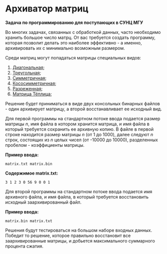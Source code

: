 Архиватор матриц
=====================
**Задача по программированию для поступающих в СУНЦ МГУ**

Во многих задачах, связанных с обработкой данных, часто необходимо хранить большое число матрц. От вас требуется создать программу, которая позволит делать это наиболее эффективно - а именно, архивировать их с минимально возможным размером.

Среди матриц могут попадаться матрицы специальных видов:

1. [Диагональная](http://ru.wikipedia.org/wiki/Диагональная\_матрица);
2. [Треугольная](http://ru.wikipedia.org/wiki/Треугольная\_матрица);
3. [Симметричная](http://ru.wikipedia.org/wiki/Симметричная\_матрица);
4. [Кососимметричная](http://ru.wikipedia.org/wiki/Кососимметричная\_матрица);
5. [Разреженная](http://ru.wikipedia.org/wiki/Разреженная\_матрица);
6. [Матрица Тёплица](http://ru.wikipedia.org/wiki/Матрица\_Теплица);

Решение будет приниматься в виде двух консольных бинарных файлов - один архивирует матрицу, а второй восстанавливает ее исходный вид.

Для первой программы на стандартном потоке ввода подается размер матрицы _n_, имя файла в котором хранится матрица, и имя файла в который требуется сохранить ее архивную копию. В файле в первой строке находится размер матрицы _n_ (от 1 до 1000), далее следуют _n_ строк, состоящих из _n_ целых чисел (от -10000 до 10000), разделенных пробелом - коэффициенты матрицы.

**Пример ввода:**

`matrix.txt matrix.bin`

**Содержимое matrix.txt:**

`3
1 2 3
0 56 9
0 0 1`

Для второй программы на стандартном потоке ввода подается имя архивного файла, и имя файла, в который требуется восстановить исходный заархивированный файл.

**Пример ввода:**

`matrix.bin matrix.txt`

Решения будут тестироваться на большом наборе входных данных. Победит то решение, которое правильно восстановит все заархивированные матрицы, и добьется максимального суммарного процента сжатия.
